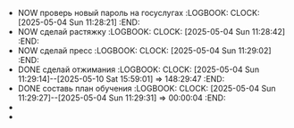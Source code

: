 - NOW проверь новый пароль на госуслугах
  :LOGBOOK:
  CLOCK: [2025-05-04 Sun 11:28:21]
  :END:
- NOW сделай растяжку
  :LOGBOOK:
  CLOCK: [2025-05-04 Sun 11:28:42]
  :END:
- NOW сделай пресс
  :LOGBOOK:
  CLOCK: [2025-05-04 Sun 11:29:02]
  :END:
- DONE сделай отжимания
  :LOGBOOK:
  CLOCK: [2025-05-04 Sun 11:29:14]--[2025-05-10 Sat 15:59:01] =>  148:29:47
  :END:
- DONE составь план обучения 
  :LOGBOOK:
  CLOCK: [2025-05-04 Sun 11:29:27]--[2025-05-04 Sun 11:29:31] =>  00:00:04
  :END:
-
-